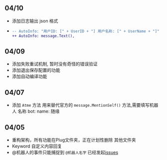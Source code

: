 ## 04/10
- 添加日志输出 json 格式

- ```diff
  -- AutoInfo: "用户ID: [" + UserID + "] 用户名称: [" + UserName + "]" + message.Text() +"]",
  ++ AutoInfo: message.Text(),
  ```

## 04/09

- 添加失败重试机制, 暂时没有奇怪的错误验证
- 添加退出保存配置的功能
- 添加自动编译功能

## 04/07
- 添加 `Atme` 方法 用来替代官方的 `message.MentionSelf()` 方法,需要填写机器人 名称 bot: name: 随缘

## 04/05

- 重构架构，所有功能在Plug文件夹，正在计划性删除 其他文件夹
- Keyword 自定义内容回复
- @机器人的事件只能捕捉到 `@机器人名字` 已经发起[issues](https://github.com/wechaty/puppet-xp/issues/97)